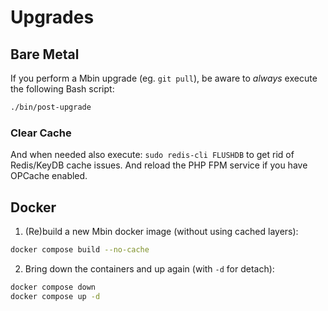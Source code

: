 # Upgrades

## Bare Metal

If you perform a Mbin upgrade (eg. `git pull`), be aware to _always_ execute the following Bash script:

```bash
./bin/post-upgrade
```

### Clear Cache

And when needed also execute: `sudo redis-cli FLUSHDB` to get rid of Redis/KeyDB cache issues. And reload the PHP FPM service if you have OPCache enabled.

## Docker

1. (Re)build a new Mbin docker image (without using cached layers):

```bash
docker compose build --no-cache
```

2. Bring down the containers and up again (with `-d` for detach):

```bash
docker compose down
docker compose up -d
```
